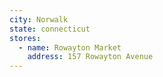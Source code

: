 ```yaml
---
city: Norwalk
state: connecticut
stores:
  - name: Rowayton Market
    address: 157 Rowayton Avenue
---
```

